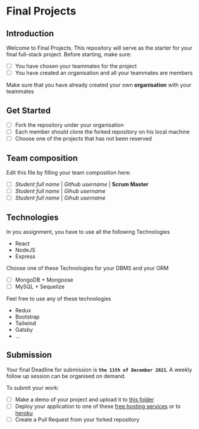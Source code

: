 # Final Projects

## Introduction

Welcome to Final Projects. This repository will serve as the starter for your final full-stack project.
Before starting, make sure:

- [ ] You have chosen your teammates for the project
- [ ] You have created an organisation and all your teammates are members

Make sure that you have already created your own **organisation** with your teammates

## Get Started

- [ ] Fork the repository under your organisation
- [ ] Each member should clone the forked repository on his local machine
- [ ] Choose one of the projects that has not been reserved

## Team composition

Edit this file by filling your team composition here:

- [ ] _Student full name_ | _Github username_ | **Scrum Master**
- [ ] _Student full name_ | _Gihub username_
- [ ] _Student full name_ | _Gihub username_

## Technologies

In you assignment, you have to use all the following Technologies

- React
- NodeJS
- Express

Choose one of these Technologies for your DBMS and your ORM

- [ ] MongoDB + Mongoose
- [ ] MySQL + Sequelize

Feel free to use any of these technologies

- Redux
- Bootstrap
- Tailwind
- Gatsby
- ...

## Submission

Your final Deadline for submission is **`the 11th of December 2021`**. A weekly follow up session can be organised on demand.

To submit your work:

- [ ] Make a demo of your project and upload it to [this folder](https://drive.google.com/drive/folders/14ndlnd1BK9EF7XdZLrgrNdtidr3X-r0a?usp=sharing)
- [ ] Deploy your application to one of these [free hosting services](https://blogs.devchallenges.io/posts/tJ26U8MhZTPgBSRSwpqr) or to [heroku](https://www.heroku.com/)
- [ ] Create a Pull Request from your forked repository
